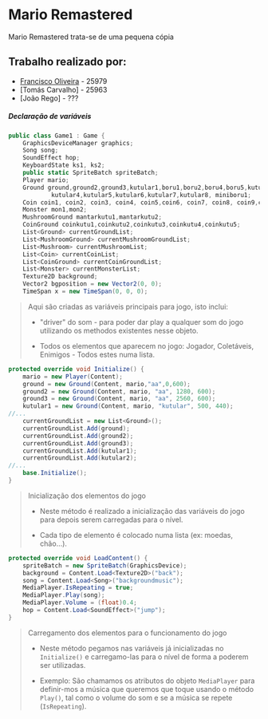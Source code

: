 # Mario Remastered

Mario Remastered trata-se de uma pequena cópia

## Trabalho realizado por:

- [Francisco Oliveira](https://github.com/Sincops) - 25979
- [Tomás Carvalho] - 25963
- [João Rego] - ???

##### Declaração de variáveis

```cs
public class Game1 : Game {   
    GraphicsDeviceManager graphics;
    Song song;
    SoundEffect hop;
    KeyboardState ks1, ks2;
    public static SpriteBatch spriteBatch;
    Player mario;
    Ground ground,ground2,ground3,kutular1,boru1,boru2,boru4,boru5,kutular2,kutular3,boru3,
            kutular4,kutular5,kutular6,kutular7,kutular8, miniboru1;
    Coin coin1, coin2, coin3, coin4, coin5,coin6, coin7, coin8, coin9,coin10, coin11, coin12, coin13, coin14;
    Monster mon1,mon2;
    MushroomGround mantarkutu1,mantarkutu2;
    CoinGround coinkutu1,coinkutu2,coinkutu3,coinkutu4,coinkutu5;
    List<Ground> currentGroundList;
    List<MushroomGround> currentMushroomGroundList;
    List<Mushroom> currentMushroomList;
    List<Coin> currentCoinList;
    List<CoinGround> currentCoinGroundList;
    List<Monster> currentMonsterList;
    Texture2D background;
    Vector2 bgposition = new Vector2(0, 0);
    TimeSpan x = new TimeSpan(0, 0, 0);
```

> Aqui são criadas as variáveis principais para jogo, isto inclui:
> 
> - "driver" do som - para poder dar play a qualquer som do jogo utilizando os methodos existentes nesse objeto.
> 
> - Todos os elementos que aparecem no jogo: Jogador, Coletáveis, Enimigos - Todos estes numa lista.

```cs
protected override void Initialize() {
    mario = new Player(Content);
    ground = new Ground(Content, mario,"aa",0,600);
    ground2 = new Ground(Content, mario, "aa", 1280, 600);
    ground3 = new Ground(Content, mario, "aa", 2560, 600);
    kutular1 = new Ground(Content, mario, "kutular", 500, 440);
//...
    currentGroundList = new List<Ground>();
    currentGroundList.Add(ground);
    currentGroundList.Add(ground2);
    currentGroundList.Add(ground3);
    currentGroundList.Add(kutular1);
    currentGroundList.Add(kutular2);
//...
    base.Initialize();
}
```

> Inicialização dos elementos do jogo
> 
> - Neste método é realizado a inicialização das variáveis do jogo para depois serem carregadas para o nível.
> 
> - Cada tipo de elemento é colocado numa lista (ex: moedas, chão...).

```cs
protected override void LoadContent() {
    spriteBatch = new SpriteBatch(GraphicsDevice);           
    background = Content.Load<Texture2D>("back");
    song = Content.Load<Song>("backgroundmusic");
    MediaPlayer.IsRepeating = true;
    MediaPlayer.Play(song);
    MediaPlayer.Volume = (float)0.4;
    hop = Content.Load<SoundEffect>("jump");
}
```

> Carregamento dos elementos para o funcionamento do jogo
> 
> - Neste método pegamos nas variáveis já inicializadas no `Initialize()` e carregamo-las para o nível de forma a poderem ser utilizadas.
> 
> - Exemplo: São chamamos os atributos do objeto `MediaPlayer` para definir-mos a música que queremos que toque usando o método `Play()`, tal como o volume do som e se a música se repete (`IsRepeating`).
